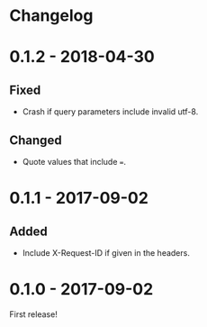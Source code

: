 Changelog
=========

# 0.1.2 - 2018-04-30

## Fixed
- Crash if query parameters include invalid utf-8.

## Changed
- Quote values that include `=`.


# 0.1.1 - 2017-09-02

## Added
- Include X-Request-ID if given in the headers.


# 0.1.0 - 2017-09-02

First release!
